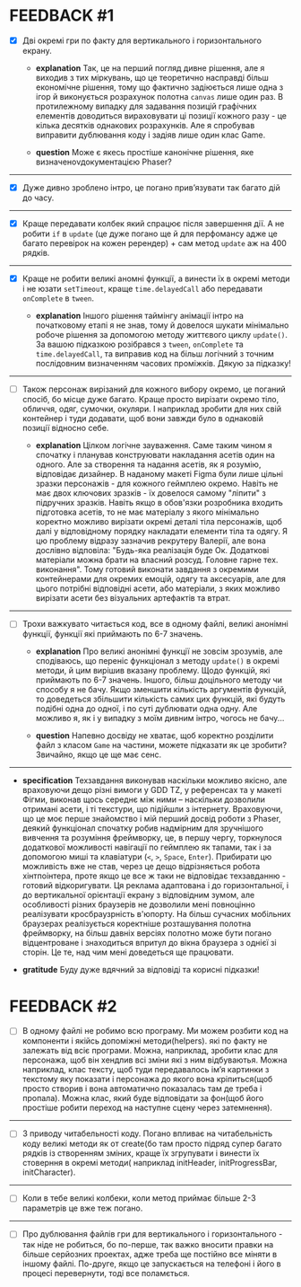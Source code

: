 # FEEDBACK \#1

- [x] Дві окремі гри по факту для вертикального і горизонтального екрану.

  - **explanation**
    Так, це на перший погляд дивне рішення, але я виходив з тих міркувань, що це теоретично насправді більш економічне рішення, тому що фактично задіюється лише одна з ігор й виконується розрахунок полотна `canvas` лише один раз. В протилежному випадку для задавання позицій графічних елементів доводиться вираховувати ці позиції кожного разу - це кілька десятків однакових розрахунків.
    Але я спробував виправити дублювання коду і задіяв лише один клас Game.

  - **question**
    Може є якесь простіше канонічне рішення, яке визначеноvдокументацією Phaser?

---

- [x] Дуже дивно зроблено інтро, це погано привʼязувати так багато дій до часу.

---

- [x] Краще передавати колбек який спрацює після завершення дії. А не робити `if` в `update` (це дуже погано ще й для перфомансу адже це багато перевірок на кожен ререндер) + сам метод `update` аж на 400 рядків.

---

- [x] Краще не робити великі аномні функції, а винести їх в окремі методи і не юзати `setTimeout`, краще `time.delayedCall` або передавати `onComplete` в `tween`.

  - **explanation**
    Іншого рішення таймінгу анімації інтро на початковому етапі я не знав, тому й довелося шукати мінімально робоче рішення за допомогою методу життєвого циклу `update()`. За вашою підказкою розібрався з `tween`, `onComplete` та `time.delayedCall`, та виправив код на більш логічний з точним послідовним визначенням часових проміжків. Дякую за підказку!

---

- [ ] Також персонаж вирізаний для кожного вибору окремо, це поганий спосіб, бо місце дуже багато. Краще просто вирізати окремо тіло, обличчя, одяг, сумочки, окуляри. І наприклад зробити для них свій контейнер і туди додавати, щоб вони завжди було в однаковій позиції відносно себе.

  - **explanation**
    Цілком логічне зауваження. Саме таким чином я спочатку і планував конструювати накладання асетів один на одного. Але за створення та надання асетів, як я розумію, відповідає дизайнер. В наданому макеті Figma були лише цільні зразки персонажів - для кожного геймплею окремо. Навіть не має двох ключових зразків - їх довелося самому "ліпити" з підручних зразків. Навіть якщо в обов'язки розробника входить підготовка асетів, то не має матеріалу з якого мінімально коректно можливо вирізати окремі деталі тіла персонажів, щоб далі у відповідному порядку накладати елементи тіла та одягу.
    Я цю проблему відразу зазначив рекрутеру Валерії, але вона дослівно відповіла: "Будь-яка реалізація буде Ок. Додаткові матеріали можна брати на власний розсуд. Головне гарне тех. виконання". Тому готовий виконати завдання з окремими контейнерами для окремих емоцій, одягу та аксесуарів, але для цього потрібні відповідні асети, або матеріали, з яких можливо вирізати асети без візуальних артефактів та втрат.

---

- [ ] Трохи важкувато читається код, все в одному файлі, великі анонімні функції, функції які приймають по 6-7 значень.

  - **explanation**
    Про великі анонімні функції не зовсім зрозумів, але сподіваюсь, що переніс функціонал з методу `update()` в окремі методи, й цим вирішив вказану проблему.
    Щодо функцій, які приймають по 6-7 значень. Іншого, більш доцільного методу чи способу я не бачу. Якщо зменшити кількість аргументів функцій, то доведеться збільшити кількість самих цих функцій, які будуть подібні одна до одної, і по суті дублювати одна одну. Але можливо я, як і у випадку з моїм дивним інтро, чогось не бачу...

  - **question**
    Напевно досвіду не хватає, щоб коректно розділити файл з класом `Game` на частини, можете підказати як це зробити? Звичайно, якщо це ще має сенс.

---

- **specification**
  Техзавдання виконував наскільки можливо якісно, ​​але враховуючи дещо різні вимоги у GDD TZ, у референсах та у макеті Фігми, виконав щось середнє між ними – наскільки дозволили отримані асети, і ті текстури, що підійшли з інтернету. Враховуючи, що це моє перше знайомство і мій перший досвід роботи з Phaser, деякий функціонал спочатку робив надмірним для зручнішого вивчення та розуміння фреймворку, це, в першу чергу, торкнулося додаткової можливості навігації по геймплею як тапами, так і за допомогою миші та клавіатури (`<`, `>`, `Space`, `Enter`). Прибирати цю можливість вже не став, через це дещо відрізняється робота хінтпоінтера, проте якщо це все ж таки не відповідає техзавданню - готовий відкоригувати. Ця реклама адаптована і до горизонтальної, і до вертикальної орієнтації екрану з відповідним зумом, але особливості різних браузерів не дозволили мені повноцінно реалізувати кросбраузрність в'юпорту. На більш сучасних мобільних браузерах реалізується коректніше розташування полотна фреймворку, на більш давніх версіях полотно може бути погано відцентроване і знаходиться впритул до вікна браузера з однієї зі сторін. Це те, над чим мені доведеться ще працювати.

- **gratitude**
  Буду дуже вдячний за відповіді та корисні підказки!

# FEEDBACK \#2

- [ ] В одному файлі не робимо всю програму. Ми можем розбити код на компоненти і якійсь допоміжні методи(helpers). які по факту не залежать від всіє програми. Можна, наприклад, зробити клас для персонажа, щоб він хендлив всі зміни які з ним відбуваютья. Можна наприклад, клас тексту, щоб туди передавалось імʼя картинки з текстому яку показати і персонажа до якого вона кріпиться(щоб просто створив і вона автоматично показалась там де треба і пропала). Можна клас, який буде відповідати за фон(щоб його простіше робити переход на наступне сцену через затемнення).

---

- [ ] З приводу читабельності коду. Погано впливає на читабельність коду великі методи як от create(бо там просто підряд супер багато рядків із створенням зміних, краще їх згрупувати і винести їх стоверння в окремі методи( наприклад initHeader, initProgressBar, initCharacter).

---

- [ ] Коли в тебе великі колбеки, коли метод приймає більше 2-3 параметрів це вже теж погано.

---

- [ ] Про дублювання файлів гри для вертикального і горизонтального - так ніде не робиться, бо по-перше, так важко вносити правки на більше серйозних проектах, адже треба ще постійно все міняти в іншому файлі. По-друге, якщо це запускається на телефоні і його в процесі перевернути, тоді все поламється.
